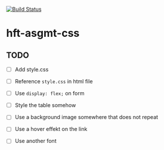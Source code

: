 [![Build Status](https://travis-ci.org/hft-stuttgart-ipr/hft-asgmt-css-USERNAME.svg?branch=master)](https://travis-ci.org/hft-stuttgart-ipr/hft-asgmt-css-USERNAME)

# hft-asgmt-css

## TODO
  - [ ] Add style.css
  - [ ] Reference `style.css` in html file
  - [ ] Use `display: flex;` on form
  - [ ] Style the table somehow
  - [ ] Use a background image somewhere that does not repeat
  - [ ] Use a hover effekt on the link
  - [ ] Use another font

